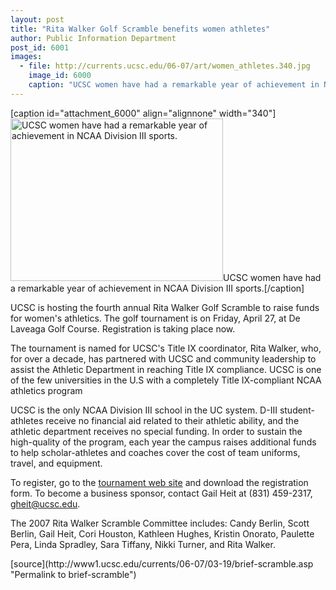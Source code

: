 ```yaml
---
layout: post
title: "Rita Walker Golf Scramble benefits women athletes"
author: Public Information Department
post_id: 6001
images:
  - file: http://currents.ucsc.edu/06-07/art/women_athletes.340.jpg
    image_id: 6000
    caption: "UCSC women have had a remarkable year of achievement in NCAA Division III sports."
---
```


[caption id="attachment_6000" align="alignnone" width="340"]<a href="http://localhost/mysite/wp-content/uploads/2007/03/women_athletes.340.jpg"><img class="size-full wp-image-6000" src="http://localhost/mysite/wp-content/uploads/2007/03/women_athletes.340.jpg" alt="UCSC women have had a remarkable year of achievement in NCAA Division III sports." width="340" height="260" /></a>UCSC women have had a remarkable year of achievement in NCAA Division III sports.[/caption]
<a name="content" id="content"></a>
<p>
  UCSC is hosting the fourth annual Rita Walker Golf Scramble to raise funds for women's athletics. The golf tournament is on Friday, April 27, at De Laveaga Golf Course. Registration is taking place now.
</p>
<p>
  The tournament is named for UCSC's Title IX coordinator, Rita Walker, who, for over a decade, has partnered with UCSC and community leadership to assist the Athletic Department in reaching Title IX compliance. UCSC is one of the few universities in the U.S with a completely Title IX-compliant NCAA athletics program
</p>
<p>
  UCSC is the only NCAA Division III school in the UC system. D-III student-athletes receive no financial aid related to their athletic ability, and the athletic department receives no special funding. In order to sustain the high-quality of the program, each year the campus raises additional funds to help scholar-athletes and coaches cover the cost of team uniforms, travel, and equipment.
</p>
<p>
  To register, go to the <a href="http://www.goslugs.com/info/scramble.html">tournament web site</a> and download the registration form. To become a business sponsor, contact Gail Heit at (831) 459-2317, <a href="mailto:gheit@ucsc.edu">gheit@ucsc.edu</a>.
</p>
<p>
  The 2007 Rita Walker Scramble Committee includes: Candy Berlin, Scott Berlin, Gail Heit, Cori Houston, Kathleen Hughes, Kristin Onorato, Paulette Pera, Linda Spradley, Sara Tiffany, Nikki Turner, and Rita Walker.
</p>
[source](http://www1.ucsc.edu/currents/06-07/03-19/brief-scramble.asp "Permalink to brief-scramble")
